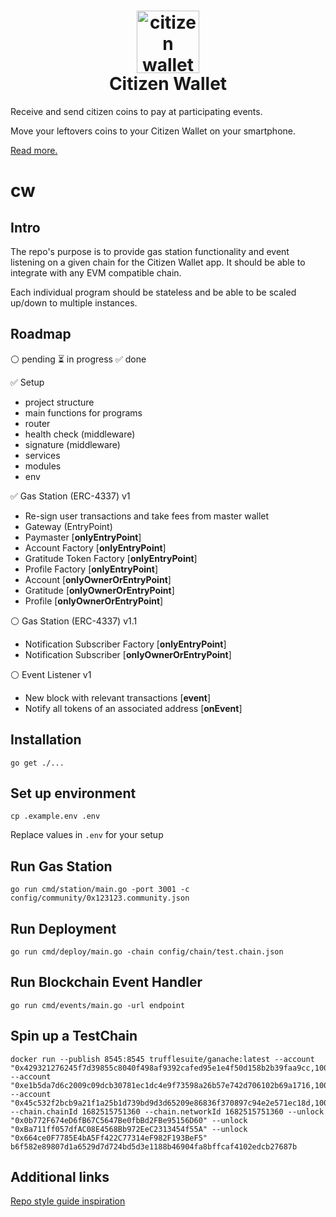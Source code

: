 <h1 align="center">
  <img style="height: 100px; width: 100px;" src="https://github.com/daobrussels/cw/blob/main/logos/logo.png" alt="citizen wallet logo"/><br/>
  Citizen Wallet
</h1>

Receive and send citizen coins to pay at participating events.

Move your leftovers coins to your Citizen Wallet on your smartphone.

[Read more.](https://citizenwallet.xyz/)

# cw

## Intro

The repo's purpose is to provide gas station functionality and event listening on a given chain for the Citizen Wallet app. It should be able to integrate with any EVM compatible chain.

Each individual program should be stateless and be able to be scaled up/down to multiple instances.

## Roadmap

⚪️ pending ⏳ in progress ✅ done

✅ Setup

- project structure
- main functions for programs
- router
- health check (middleware)
- signature (middleware)
- services
- modules
- env

✅ Gas Station (ERC-4337) v1

- Re-sign user transactions and take fees from master wallet
- Gateway (EntryPoint)
- Paymaster [**onlyEntryPoint**]
- Account Factory [**onlyEntryPoint**]
- Gratitude Token Factory [**onlyEntryPoint**]
- Profile Factory [**onlyEntryPoint**]
- Account [**onlyOwnerOrEntryPoint**]
- Gratitude [**onlyOwnerOrEntryPoint**]
- Profile [**onlyOwnerOrEntryPoint**]

⚪️ Gas Station (ERC-4337) v1.1

- Notification Subscriber Factory [**onlyEntryPoint**]
- Notification Subscriber [**onlyOwnerOrEntryPoint**]

⚪️ Event Listener v1

- New block with relevant transactions [**event**]
- Notify all tokens of an associated address [**onEvent**]

## Installation

`go get ./...`

## Set up environment

`cp .example.env .env`

Replace values in `.env` for your setup

## Run Gas Station

`go run cmd/station/main.go -port 3001 -c config/community/0x123123.community.json`

## Run Deployment

`go run cmd/deploy/main.go -chain config/chain/test.chain.json`

## Run Blockchain Event Handler

`go run cmd/events/main.go -url endpoint`

## Spin up a TestChain

```
docker run --publish 8545:8545 trufflesuite/ganache:latest --account "0x429321276245f7d39855c8040f498af9392cafed95e1e4f50d158b2b39faa9cc,100000000000000000000000" --account "0xe1b5da7d6c2009c09dcb30781ec1dc4e9f73598a26b57e742d706102b69a1716,100000000000000000000000" --account "0x45c532f2bcb9a21f1a25b1d739bd9d3d65209e86836f370897c94e2e571ec18d,100000000000000000000000" --chain.chainId 1682515751360 --chain.networkId 1682515751360 --unlock "0x0b772F674eD6fB67C5647Be0fbBd2FBe95156D60" --unlock "0xBa711ff057dfAC08E4568Bb972EeC2313454f55A" --unlock "0x664ce0F7785E4bA5Ff422C77314eF982F193BeF5"
b6f582e89807d1a6529d7d724bd5d3e1188b46904fa8bffcaf4102edcb27687b
```

## Additional links

[Repo style guide inspiration](https://www.gobeyond.dev/standard-package-layout/)
